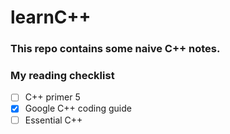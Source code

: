 # learnC++

### This repo contains some naive C++ notes.

### My reading checklist
- [ ] C++ primer 5
- [x] Google C++ coding guide
- [ ] Essential C++
